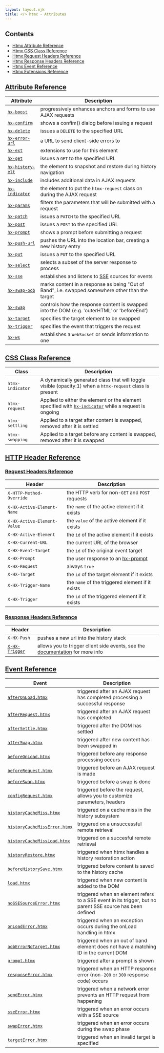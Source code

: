 ```yaml
---
layout: layout.njk
title: </> htmx - Attributes
---
```



## Contents

* [Htmx Attribute Reference](#attributes)
* [Htmx CSS Class Reference](#classes)
* [Htmx Request Headers Reference](#request_headers)
* [Htmx Response Headers Reference](#response_headers)
* [Htmx Event Reference](#events)
* [Htmx Extensions Reference](/extensions#reference)

## <a name="attributes"></a> [Attribute Reference](#attributes)

<div class="info-table">

| Attribute | Description |
|-----------|-------------|
| [`hx-boost`](/attributes/hx-boost) | progressively enhances anchors and forms to use AJAX requests
| [`hx-confirm`](/attributes/hx-confirm) | shows a confim() dialog before issuing a request
| [`hx-delete`](/attributes/hx-delete) | issues a `DELETE` to the specified URL
| [`hx-error-url`](/attributes/hx-error-url) | a URL to send client-side errors to
| [`hx-ext`](/attributes/hx-ext) | extensions to use for this element
| [`hx-get`](/attributes/hx-get) | issues a `GET` to the specified URL
| [`hx-history-elt`](/attributes/hx-history-elt) | the element to snapshot and restore during history navigation
| [`hx-include`](/attributes/hx-include) | includes additional data in AJAX requests
| [`hx-indicator`](/attributes/hx-indicator) | the element to put the `htmx-request` class on during the AJAX request
| [`hx-params`](/attributes/hx-params) | filters the parameters that will be submitted with a request
| [`hx-patch`](/attributes/hx-patch) | issues a `PATCH` to the specified URL
| [`hx-post`](/attributes/hx-post) | issues a `POST` to the specified URL
| [`hx-prompt`](/attributes/hx-prompt) | shows a prompt before submitting a request
| [`hx-push-url`](/attributes/hx-push-url) | pushes the URL into the location bar, creating a new history entry
| [`hx-put`](/attributes/hx-put) | issues a `PUT` to the specified URL
| [`hx-select`](/attributes/hx-select) | selects a subset of the server response to process
| [`hx-sse`](/attributes/hx-sse) | establishes and listens to [SSE](https://developer.mozilla.org/en-US/docs/Web/API/Server-sent_events/Using_server-sent_events) sources for events
| [`hx-swap-oob`](/attributes/hx-swap-oob) | marks content in a response as being "Out of Band", i.e. swapped somewhere other than the target 
| [`hx-swap`](/attributes/hx-swap) | controls how the response content is swapped into the DOM (e.g. 'outerHTML' or 'beforeEnd')
| [`hx-target`](/attributes/hx-target) | specifies the target element to be swapped
| [`hx-trigger`](/attributes/hx-trigger) | specifies the event that triggers the request
| [`hx-ws`](/attributes/hx-ws) | establishes a `WebSocket` or sends information to one

</div>

## <a name="classes"></a> [CSS Class Reference](#classes)

<div class="info-table">

| Class | Description |
|-----------|-------------|
| `htmx-indicator` | A dynamically generated class that will toggle visible (opacity:1) when a `htmx-request` class is present
| `htmx-request` | Applied to either the element or the element specified with [`hx-indicator`](/attributes/hx-indicator) while a request is ongoing
| `htmx-settling` | Applied to a target after content is swapped, removed after it is settled
| `htmx-swapping` | Applied to a target before any content is swapped, removed after it is swapped

</div>

## <a name="headers"></a> [HTTP Header Reference](#headers)

### <a name="request_headers"></a> [Request Headers Reference](#request_headers)

<div class="info-table">

| Header | Description |
|-------|-------------|
| `X-HTTP-Method-Override` | the HTTP verb for non-`GET` and `POST` requests
| `X-HX-Active-Element-Name` | the `name` of the active element if it exists
| `X-HX-Active-Element-Value` | the `value` of the active element if it exists
| `X-HX-Active-Element` | the `id` of the active element if it exists
| `X-HX-Current-URL` | the current URL of the browser
| `X-HX-Event-Target` | the `id` of the original event target 
| `X-HX-Prompt` | the user response to an [hx-prompt](/attributes/hx-prompt)
| `X-HX-Request` | always `true`
| `X-HX-Target` | the `id` of the target element if it exists
| `X-HX-Trigger-Name` | the `name` of the triggered element if it exists
| `X-HX-Trigger` | the `id` of the triggered element if it exists

</div>

### <a name="response_headers"></a> [Response Headers Reference](#response_headers)

<div class="info-table">

| Header | Description |
|-------|-------------|
| `X-HX-Push` | pushes a new url into the history stack
| [`X-HX-Trigger`](/headers/x-hx-trigger) | allows you to trigger client side events, see the [documentation](/headers/x-hx-trigger) for more info

</div>

## <a name="events"></a> [Event Reference](#events)

<div class="info-table">

| Event | Description |
|-------|-------------|
| [`afterOnLoad.htmx`](/events#afterOnLoad.htmx) | triggered after an AJAX request has completed processing a successful response
| [`afterRequest.htmx`](/events#afterRequest.htmx)  | triggered after an AJAX request has completed
| [`afterSettle.htmx`](/events#afterSettle.htmx)  | triggered after the DOM has settled
| [`afterSwap.htmx`](/events#afterSwap.htmx)  | triggered after new content has been swapped in
| [`beforeOnLoad.htmx`](/events#beforeOnLoad.htmx)  | triggered before any response processing occurs
| [`beforeRequest.htmx`](/events#beforeRequest.htmx)  | triggered before an AJAX request is made
| [`beforeSwap.htmx`](/events#beforeSwap.htmx)  | triggered before a swap is done
| [`configRequest.htmx`](/events#configRequest.htmx)  | triggered before the request, allows you to customize parameters, headers
| [`historyCacheMiss.htmx`](/events#historyCacheMiss.htmx)  | triggered on a cache miss in the history subsystem
| [`historyCacheMissError.htmx`](/events#historyCacheMissError.htmx)  | triggered on a unsuccessful remote retrieval 
| [`historyCacheMissLoad.htmx`](/events#historyCacheMissLoad.htmx)  | triggered on a succesful remote retrieval 
| [`historyRestore.htmx`](/events#historyRestore.htmx)  | triggered when htmx handles a history restoration action
| [`beforeHistorySave.htmx`](/events#beforeHistorySave.htmx)  | triggered before content is saved to the history cache
| [`load.htmx`](/events#load.htmx)  | triggered when new content is added to the DOM
| [`noSSESourceError.htmx`](/events#noSSESourceError.htmx)  | triggered when an element refers to a SSE event in its trigger, but no parent SSE source has been defined
| [`onLoadError.htmx`](/events#onLoadError.htmx)  | triggered when an exception occurs during the onLoad handling in htmx
| [`oobErrorNoTarget.htmx`](/events#oobErrorNoTarget.htmx)  | triggered when an out of band element does not have a matching ID in the current DOM
| [`prompt.htmx`](/events#prompt.htmx)  | triggered after a prompt is shown
| [`responseError.htmx`](/events#responseError.htmx)  | triggered when an HTTP response error (non-`200` or `300` response code) occurs
| [`sendError.htmx`](/events#sendError.htmx)  | triggered when a network error prevents an HTTP request from happening
| [`sseError.htmx`](/events#sseError.htmx)  | triggered when an error occurs with a SSE source
| [`swapError.htmx`](/events#swapError.htmx)  | triggered when an error occurs during the swap phase
| [`targetError.htmx`](/events#targetError.htmx)  | triggered when an invalid target is specified

</div>

